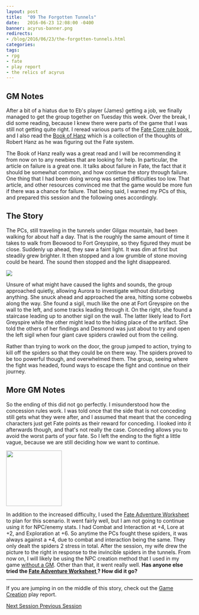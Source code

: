 ```yaml
---
layout: post
title:  "09 The Forgotten Tunnels"
date:   2016-06-23 12:08:00 -0400 
banner: acyrus-banner.png
redirects: 
- /blog/2016/06/23/the-forgotten-tunnels.html
categories: 
tags: 
- rpg
- fate
- play report
- the relics of acyrus
---
```


## GM Notes

After a bit of a hiatus due to Eb's player (James) getting a job, we finally managed to get 
the group together on Tuesday this week. Over the break, I did some reading, because I knew
there were parts of the game that I was still not getting quite right. I reread various 
parts of the [Fate Core rule book
](http://www.evilhat.com/home/wp-content/uploads/FateCore.zip), and I also read the [Book of 
Hanz](http://www.evilhat.com/home/wp-content/uploads/Book_of_Hanz.epub) which is a 
collection of the thoughts of Robert Hanz as he was figuring out the Fate system. <!--more-->

The Book of Hanz really was a great read and I will be recommending it from now on to any 
newbies that are looking for help. In particular, the article on failure is a great one. It 
talks about failure in Fate, the fact that it should be somewhat common, and how continue 
the story through failure. One thing that I had been doing wrong was setting difficulties 
too low. That article, and other resources convinced me that the game would be more fun if 
there was a chance for failure. That being said, I warned my PCs of this, and prepared this 
session and the following ones accordingly.

## The Story

The PCs, still traveling in the tunnels under Gilgax mountain, had been walking for about
half a day. That is the roughly the same amount of time it takes to walk from Beowood to 
Fort Greyspire, so they figured they must be close. Suddenly up ahead, they saw a faint 
light. It was dim at first but steadily grew brighter. It then stopped and a low grumble 
of stone moving could be heard. The sound then stopped and the light disappeared.

[<img src="{{site.url}}/images/spider-attack.jpg" class="right" />
]({{site.url}}/images/spider-attack.jpg)

Unsure of what might have caused the lights and sounds, the group approached quietly, 
allowing Aurora to investigate without disturbing anything. She snuck ahead and approached
the area, hitting some cobwebs along the way. She found a sigil, much like the one at Fort
Greyspire on the wall to the left, and some tracks leading through it. On the right, she 
found a staircase leading up to another sigil on the wall. The latter likely lead to Fort
Greyspire while the other might lead to the hiding place of the artifact. She told the 
others of her findings and Desmond was just about to try and open the left sigil when
four giant cave spiders crawled out from the ceiling.

Rather than trying to work on the door, the group jumped to action, trying to kill off
the spiders so that they could be on there way. The spiders proved to be too powerful
though, and overwhelmed them. The group, seeing where the fight was headed, found ways to 
escape the fight and continue on their journey.

## More GM Notes

So the ending of this did not go perfectly. I misunderstood how the concession rules work.
I was told once that the side that is not conceding still gets what they were after, and 
I assumed that meant that the conceding characters just get Fate points as their reward 
for conceding. I looked into it afterwards though, and that's not really the case.
Conceding allows you to avoid the worst parts of your fate. So I left the ending to the 
fight a little vague, because we are still deciding how we want to continue.

[<img src="{{site.url}}/images/run-away.jpg" class="right" width="150" />
]({{site.url}}/images/run-away.jpg)

In addition to the increased difficulty, I used the [Fate Adventure Worksheet
](https://mechanteanemone.wordpress.com/2014/01/14/fate-adventure-worksheet/) 
to plan for this scenario. It went fairly well, but I am not going to continue using it 
for NPC/enemy stats. I had Combat and Interaction at +4, Lore at +2, and Exploration at 
+6. So anytime the PCs fought these spiders, it was always against a +4, due to combat
and interaction being the same. They only dealt the spiders 2 stress in total. After the
session, my wife drew the picture to the right in response to the invincible spiders in
the tunnels. From now on, I will likely be using the NPC creation method that I used in 
my game [without a GM]({{site.url}}/2016/06/20/fate-without-a-gm.html). Other than 
that, it went really well. **Has anyone else tried the [Fate Adventure Worksheet
](https://mechanteanemone.wordpress.com/2014/01/14/fate-adventure-worksheet/)?
How did it go?**

---

If you are jumping in on the middle of this story, check out the 
<a href="{{site.url}}/2016/05/27/setup.html">Game Creation</a> play report.<br />

<a href="{{site.url}}/2016/08/17/temple-of-divinity.html" class="right btn btn-default">
  Next Session <i class="fa fa-caret-right"></i></a>
<a href="{{site.url}}/2016/06/14/real-tobias.html" class="btn btn-default">
  <i class="fa fa-caret-left"></i> Previous Session</a>
<br />
